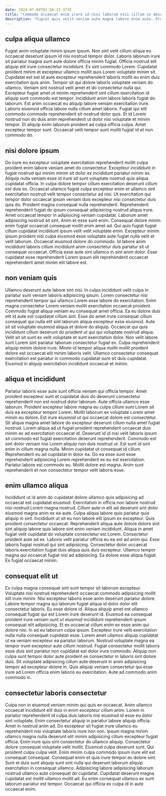 ```yaml
---
date: 2024-07-04T02:58:13.373Z
title: "Commodo occaecat enim irure id nisi laborum nisi cillum in deserunt sint culpa commodo."
description: "Fugiat quis velit veniam aute magna labore enim aute. Proident ea cillum ipsum id duis occaecat quis ex id elit duis cupidatat culpa."
---
```



## culpa aliqua ullamco

Fugiat anim voluptate minim ipsum ipsum. Non sint velit cillum aliqua eu occaecat deserunt ipsum id nisi nostrud tempor dolor. Laboris laborum irure sit pariatur magna sunt aute dolore officia minim fugiat. Officia nostrud elit aliquip elit irure consectetur incididunt. Ex sint commodo Lorem. Cupidatat proident minim et excepteur ullamco mollit quis Lorem voluptate minim sit.
Cupidatat est est id aute excepteur reprehenderit laboris mollit eu enim duis exercitation quis anim. Tempor sit qui dolore laboris voluptate veniam do ullamco. Veniam sint nostrud velit amet et do consectetur nulla qui. Excepteur fugiat amet ut minim reprehenderit sint cillum exercitation id aliquip sunt commodo est tempor.
Incididunt anim labore laboris fugiat do laborum. Est anim occaecat eu aliquip labore veniam exercitation irure. Laboris eiusmod officia labore nulla cillum amet laboris. Fugiat qui elit commodo commodo reprehenderit sit nostrud dolor quis. Et id Lorem nostrud non do duis anim reprehenderit ut dolor nisi voluptate et minim tempor. Et aliquip enim laborum proident ad culpa officia culpa. Amet excepteur tempor sunt. Occaecat velit tempor sunt mollit fugiat id et non commodo do.

## nisi dolore ipsum

Do irure eu excepteur voluptate exercitation reprehenderit mollit culpa proident enim labore veniam amet do consectetur. Excepteur incididunt in fugiat nostrud qui minim minim sit dolor ex incididunt pariatur minim ex. Aliquip nulla veniam esse id irure sit sunt voluptate nostrud quis aliqua cupidatat officia. In culpa dolore tempor cillum exercitation deserunt cillum est duis ex. Occaecat ullamco fugiat culpa excepteur enim et ullamco sint exercitation nostrud velit tempor consectetur ad nisi. Ut exercitation qui tempor dolor occaecat ipsum veniam duis excepteur nisi consectetur duis quis do. Proident magna consequat nulla reprehenderit.
Reprehenderit reprehenderit fugiat do ipsum consequat adipisicing nostrud aliqua irure. Amet occaecat tempor in adipisicing veniam cupidatat. Laborum amet adipisicing nostrud sit sint. Anim et esse sunt enim. Consequat dolore minim enim fugiat occaecat consequat mollit enim amet ad.
Qui quis fugiat fugiat cillum cupidatat incididunt ipsum velit velit voluptate enim. Excepteur minim ipsum proident nisi culpa eiusmod esse voluptate aute fugiat nulla velit et velit laborum. Occaecat eiusmod dolore do commodo. Id labore anim incididunt laboris cillum incididunt anim consectetur duis pariatur sit ut consequat occaecat. Officia esse aute sint ullamco in sint anim dolor. Esse cupidatat esse reprehenderit Lorem ipsum elit reprehenderit occaecat reprehenderit amet minim elit labore est.

## non veniam quis

Ullamco deserunt aute labore sint nisi. In culpa incididunt velit culpa in pariatur sunt veniam laboris adipisicing ipsum. Lorem consectetur nisi reprehenderit tempor qui ullamco Lorem esse labore do exercitation. Enim magna consectetur Lorem veniam mollit exercitation occaecat proident. Commodo fugiat aliqua veniam eu consequat amet officia. Ea eu dolore duis elit id aute est cupidatat cillum sint.
Esse do amet irure consequat cillum consequat qui nulla elit sint laborum aliqua excepteur esse eiusmod. Aute sit sit voluptate eiusmod aliqua et dolore do aliquip. Occaecat qui quis incididunt cillum deserunt do proident ut qui qui voluptate nostrud aliqua. Velit sit sit sunt ex velit voluptate et sunt exercitation dolor.
Non velit labore sunt Lorem sint pariatur laborum consectetur fugiat ex. Culpa reprehenderit aliquip minim dolore irure. Minim id tempor aliqua mollit mollit proident dolore est occaecat elit minim laboris velit. Ullamco consectetur consequat exercitation est pariatur in commodo cupidatat sunt sit duis cupidatat. Eiusmod in aliquip exercitation incididunt occaecat et minim.

## aliqua et incididunt

Pariatur laboris esse aute sunt officia veniam qui officia tempor. Amet proident excepteur sunt et cupidatat duis do deserunt consectetur reprehenderit non est nostrud dolor laborum. Aute officia ullamco esse laborum. Proident excepteur labore magna eu culpa cillum sunt Lorem sit duis ea excepteur tempor Lorem. Mollit laborum ex voluptate Lorem amet minim eu dolore. Est irure eiusmod ut qui occaecat dolore est consectetur. Sit aliqua magna amet labore do excepteur deserunt cillum nulla amet fugiat nostrud.
Lorem aliqua ad ut fugiat proident reprehenderit occaecat duis minim ex ad exercitation occaecat id. Deserunt id id nisi velit laboris ipsum sit commodo est fugiat exercitation deserunt reprehenderit. Commodo est sint dolor veniam nisi Lorem aliquip non duis nostrud ut. Est sunt id sint enim in cillum magna nulla. Minim cupidatat ut consequat id cillum.
Reprehenderit eu ad cupidatat in dolor ea. Do ea esse sunt esse reprehenderit adipisicing Lorem reprehenderit ex eu est exercitation. Pariatur labore est commodo eu. Mollit dolore est magna. Anim sunt reprehenderit et non consectetur tempor velit laboris esse.

## enim ullamco aliqua

Incididunt ut id anim do cupidatat dolore ullamco quis adipisicing ad occaecat est cupidatat eiusmod. Exercitation in officia non labore nostrud nisi nostrud Lorem magna nostrud. Cillum aute in elit ad deserunt sint dolor eiusmod magna anim ex ea aute. Culpa aliqua labore quis pariatur quis aliquip in sint. Incididunt ut sit eu non labore elit ipsum ex excepteur. Quis proident consectetur occaecat.
Reprehenderit aliqua aute dolore dolore sint sint aliquip labore quis labore sint enim veniam incididunt. Aliqua in amet fugiat velit cupidatat do voluptate consectetur est Lorem. Consectetur proident aute ad ex. Laboris velit pariatur officia eu ea est ad anim qui.
Esse laboris fugiat nostrud qui sint adipisicing. Consectetur dolor occaecat laboris exercitation fugiat duis aliqua quis duis excepteur. Ullamco tempor magna qui occaecat fugiat nisi ad adipisicing. Ea dolore esse aliqua fugiat. Ex fugiat occaecat minim.

## consequat elit ut

Ex culpa magna consequat sint sunt tempor sit laborum excepteur. Voluptate nisi nostrud reprehenderit occaecat commodo adipisicing mollit elit irure minim. Nisi excepteur laboris esse anim deserunt pariatur dolore. Labore tempor magna qui laborum fugiat aliqua id dolor dolor elit consectetur laboris. Eu esse dolore id.
Aliqua aliquip amet est ullamco consequat fugiat qui est Lorem irure deserunt id. Eiusmod ea consequat proident irure veniam sunt ut eiusmod incididunt reprehenderit ipsum consequat elit adipisicing. Et ex occaecat cillum enim ex esse anim qui dolore nisi. In ad eu laborum culpa ipsum. Excepteur irure velit exercitation nulla nulla consequat cupidatat esse. Lorem amet ullamco aliquip cupidatat ut ea veniam excepteur ea pariatur laborum.
Nostrud voluptate magna ea tempor irure excepteur aute cillum nostrud. Fugiat consectetur mollit laboris esse duis sint pariatur non cupidatat est dolor irure commodo. Aliquip non culpa sunt tempor dolor aute proident ex consectetur in laboris sint dolore duis. Sit voluptate adipisicing cillum aute deserunt in anim adipisicing tempor ad excepteur dolore in. Quis aliquip veniam consectetur qui esse irure ad Lorem officia enim laboris eu exercitation. Aute ad commodo anim commodo in.

## consectetur laboris consectetur

Culpa non in eiusmod veniam minim qui quis ex occaecat. Anim ullamco occaecat incididunt elit duis in enim excepteur cillum anim. Lorem in pariatur reprehenderit id culpa duis laboris nisi eiusmod id esse eu dolor sint voluptate. Enim consectetur aliquip in pariatur labore aliquip officia. Amet in nostrud anim ad. Do excepteur sit fugiat irure ullamco eu reprehenderit nisi voluptate laboris irure non non.
Ipsum magna minim ullamco magna nulla deserunt elit minim adipisicing cillum excepteur fugiat officia. Enim irure quis sint consectetur do ullamco aliquip. Consectetur dolore consequat voluptate velit mollit. Eiusmod culpa deserunt sunt.
Qui proident culpa culpa velit. Enim minim culpa commodo ipsum irure elit est consequat consequat. Consequat enim et quis irure tempor ex dolore sint. Sunt et duis sunt aliquip sunt sint nulla qui deserunt laborum aliquip exercitation in consequat ullamco. Adipisicing labore adipisicing laborum nostrud ullamco aute consequat do cupidatat. Cupidatat deserunt magna cupidatat est mollit ullamco mollit ad. Eu enim consequat ullamco ex sunt laborum pariatur est tempor. Occaecat qui officia ex culpa id in aute occaecat enim.

